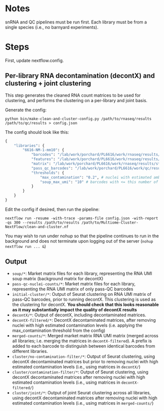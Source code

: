 # Notes

snRNA and QC pipelines must be run first. Each library must be from a single species (i.e., no barnyard experiments).

# Steps

First, update nextflow.config.

## Per-library RNA decontamination (decontX) and clustering + joint clustering

This step generates the cleaned RNA count matrices to be used for clustering, and performs the clustering on a per-library and joint basis.

Generate the config:

```bin
python bin/make-clean-and-cluster-config.py /path/to/rnaseq/results /path/to/qc/results > config.json
```

The config should look like this:

```python
{
    "libraries": {
        "6616-NM-1-mm10": {
            "barcodes": "/lab/work/porchard/PL6616/work/rnaseq/results/starsolo/6616-NM-1-mm10/6616-NM-1-mm10.Solo.out/GeneFull_ExonOverIntron/raw/barcodes.tsv", # list of barcodes (corresponding to the market matrix file of RNA UMI counts). Should contain ALL barcodes, not just pass QC barcodes
            "features": "/lab/work/porchard/PL6616/work/rnaseq/results/starsolo/6616-NM-1-mm10/6616-NM-1-mm10.Solo.out/GeneFull_ExonOverIntron/raw/features.tsv", # list of genes (corresponding to the market matrix file of RNA UMI counts)
            "matrix": "/lab/work/porchard/PL6616/work/rnaseq/results/starsolo/6616-NM-1-mm10/6616-NM-1-mm10.Solo.out/GeneFull_ExonOverIntron/raw/matrix.mtx", # market matrix format file of RNA UMI counts, corresponding to the barcodes and features above.
            "pass_qc_barcodes": "/lab/work/porchard/PL6616/work/qc/results/atac-doublet-detection/6616-NM-1-mm10.rna.singlets.txt", # list of pass QC barcodes (should pass QC thresholds and be singlets)
            "thresholds": {
                "max_contamination": "0.2", # nuclei with estimated ambient contamination > this value (based on decontX output) are filtered out
                "soup_max_umi": "10" # barcodes with <= this number of total UMIs in the RNA UMI count matrix are taken to represent ambient background (passed to decontX as background matrix)
            }
        }
    }
}
```

Edit the config if desired, then run the pipeline:

```bin
nextflow run -resume -with-trace -params-file config.json -with-report -qs 300 --results /path/to/results /path/to/Multiome-Cluster-NextFlow/clean-and-cluster.nf
```

You may wish to run under nohup so that the pipeline continues to run in the background and does not terminate upon logging out of the server (`nohup nextflow run ... &`)

## Output
* `soup/*`: Market matrix files for each library, representing the RNA UMI soup matrix (background matrix for decontX)
* `pass-qc-nuclei-counts/*`: Market matrix files for each library, representing the RNA UMI matrix of only pass-QC barcodes
* `initial-cluster/*`: Output of Seurat clustering on RNA UMI matrix of pass-QC barcodes, prior to running decontX. This clustering is used as the clustering for decontX. **You should check that this looks reasonable as it may substantially impact the quality of decontX results**
* `decontX/*`: Output of decontX, including decontaminated matrices.
* `decontX-filtered/*`: DecontX decontaminated matrices, after removing nuclei with high estimated contamination levels (i.e. applying the max_contamination threshold from the config)
* `merged-counts/*`: Merged market matrix RNA UMI matrix (merged across all libraries; i.e. merging the matrices in `decontX-filtered`). A prefix is added to each barcode to distinguish between identical barcodes from different libraries.
* `cluster/no-contamination-filter/*`: Output of Seurat clustering, using decontX decontaminated matrices but prior to removing nuclei with high estimated contamination levels (i.e., using matrices in `decontX/`)
* `cluster/contamination-filter/*`: Output of Seurat clustering, using decontX decontaminated matrices after removing nuclei with high estimated contamination levels (i.e., using matrices in `decontX-filtered/`)
* `cluster/joint/*`: Output of joint Seurat clustering across all libraries, using decontX decontaminated matrices after removing nuclei with high estimated contamination levels (i.e., using matrices in `merged-counts/`)